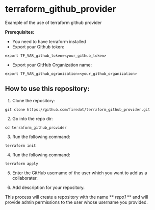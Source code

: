 # terraform_github_provider
Example of the use of terraform github provider


**Prerequisites:**

 * You need to have terraform installed
 * Export your Github token: 

 ```
 export TF_VAR_github_token=<your_github_token>
 ```
 
 * Export your GitHub Organization name: 

 ```
 export TF_VAR_github_ogranization=<your_github_organization>
 ```



## How to use this repository: 

1. Clone the repository: 

```
git clone https://github.com/firedot/terraform_github_provider.git
```
2. Go into the repo dir: 

```
cd terraform_github_provider
```
3. Run the following command: 

```
terraform init
```
4. Run the following command: 

```
terraform apply
```
5. Enter the GitHub username of the user which you want to add as a collaborater. 

6. Add description for your repository. 

 This process will  create a repository with the name ** *repo1* **  and will provide admin permissions to the user whose username you provided. 

